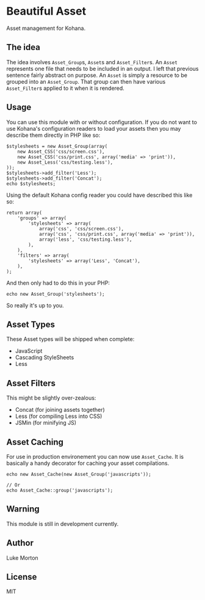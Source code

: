 # Beautiful Asset

Asset management for Kohana.

## The idea

The idea involves `Asset_Group`s, `Asset`s and `Asset_Filter`s. An
`Asset` represents one file that needs to be included in an output. I
left that previous sentence fairly abstract on purpose. An `Asset` is
simply a resource to be grouped into an `Asset_Group`. That group can
then have various `Asset_Filter`s applied to it when it is rendered.

## Usage

You can use this module with or without configuration. If you do not
want to use Kohana's configuration readers to load your assets then
you may describe them directly in PHP like so:

	$stylesheets = new Asset_Group(array(
		new Asset_CSS('css/screen.css'),
		new Asset_CSS('css/print.css', array('media' => 'print')),
		new Asset_Less('css/testing.less'),
	));
	$stylesheets->add_filter('Less');
	$stylesheets->add_filter('Concat');
	echo $stylesheets;
	
Using the default Kohana config reader you could have described this
like so:

	return array(
		'groups' => array(
			'stylesheets' => array(
				array('css', 'css/screen.css'),
				array('css', 'css/print.css', array('media' => 'print')),
				array('less', 'css/testing.less'),
			),
		),
		'filters' => array(
			'stylesheets' => array('Less', 'Concat'),
		),
	);
	
And then only had to do this in your PHP:

	echo new Asset_Group('stylesheets');
	
So really it's up to you.

## Asset Types

These Asset types will be shipped when complete:

 - JavaScript
 - Cascading StyleSheets
 - Less

## Asset Filters

This might be slightly over-zealous:

 - Concat (for joining assets together)
 - Less (for compiling Less into CSS)
 - JSMin (for minifying JS)
 
## Asset Caching

For use in production environement you can now use `Asset_Cache`. It
is basically a handy decorator for caching your asset compilations.

	echo new Asset_Cache(new Asset_Group('javascripts'));
	
	// Or 
	echo Asset_Cache::group('javascripts');
 
## Warning

This module is still in development currently.
 
## Author

Luke Morton

## License

MIT